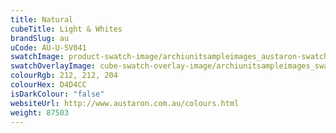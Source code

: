 ```yaml
---
title: Natural
cubeTitle: Light & Whites
brandSlug: au
uCode: AU-U-SV041
swatchImage: product-swatch-image/archiunitsampleimages_austaron-swatch_Natural.jpg
swatchOverlayImage: cube-swatch-overlay-image/archiunitsampleimages_swatch-overlay_austaron.png
colourRgb: 212, 212, 204
colourHex: D4D4CC
isDarkColour: "false"
websiteUrl: http://www.austaron.com.au/colours.html
weight: 87503
---
```

